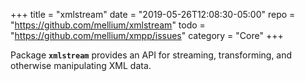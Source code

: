 +++
title    = "xmlstream"
date     = "2019-05-26T12:08:30-05:00"
repo     = "https://github.com/mellium/xmlstream"
todo     = "https://github.com/mellium/xmpp/issues"
category = "Core"
+++

Package **`xmlstream`** provides an API for streaming, transforming, and
otherwise manipulating XML data.
